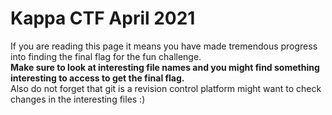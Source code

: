 # Kappa CTF April 2021
If you are reading this page it means you have made tremendous progress into finding the final flag for the fun challenge.  
**Make sure to look at interesting file names and you might find something interesting to access to get the final flag.**  
Also do not forget that git is a revision control platform might want to check changes in the interesting files :)
